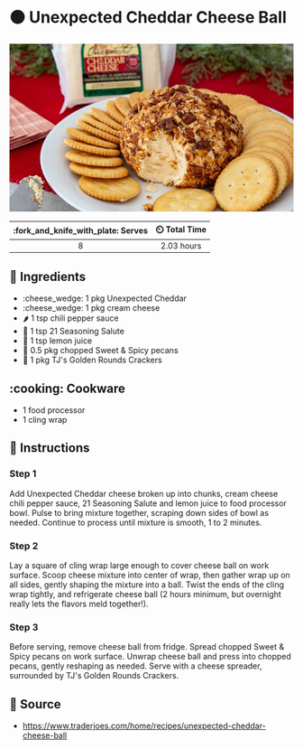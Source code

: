 # :orange_circle: Unexpected Cheddar Cheese Ball

![Unexpected Cheddar Cheese Ball](../assets/images/unexpected-cheddar-cheese-ball.png)

| :fork_and_knife_with_plate: Serves | :timer_clock: Total Time |
|:----------------------------------:|:-----------------------: |
| 8 | 2.03 hours |

## :salt: Ingredients

- :cheese_wedge: 1 pkg Unexpected Cheddar
- :cheese_wedge: 1 pkg cream cheese
- :hot_pepper: 1 tsp chili pepper sauce
- :salt: 1 tsp 21 Seasoning Salute
- :lemon: 1 tsp lemon juice
- :chestnut: 0.5 pkg chopped Sweet & Spicy pecans
- :cookie: 1 pkg TJ's Golden Rounds Crackers

## :cooking: Cookware

- 1 food processor
- 1 cling wrap

## :pencil: Instructions

### Step 1

Add Unexpected Cheddar cheese broken up into chunks, cream cheese chili pepper sauce, 21 Seasoning Salute and lemon
juice to food processor bowl. Pulse to bring mixture together, scraping down sides of bowl as needed. Continue to
process until mixture is smooth, 1 to 2 minutes.

### Step 2

Lay a square of cling wrap large enough to cover cheese ball on work surface. Scoop cheese mixture into center of wrap,
then gather wrap up on all sides, gently shaping the mixture into a ball. Twist the ends of the cling wrap tightly,
and refrigerate cheese ball (2 hours minimum, but overnight really lets the flavors meld together!).

### Step 3

Before serving, remove cheese ball from fridge. Spread chopped Sweet & Spicy pecans on work surface. Unwrap cheese ball
and press into chopped pecans, gently reshaping as needed. Serve with a cheese spreader, surrounded by TJ's Golden
Rounds Crackers.

## :link: Source

- <https://www.traderjoes.com/home/recipes/unexpected-cheddar-cheese-ball>
